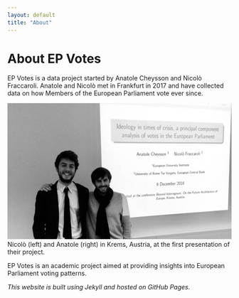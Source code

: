 ```yaml
---
layout: default
title: "About"
---
```


# About EP Votes

EP Votes is a data project started by Anatole Cheysson and Nicolò Fraccaroli. Anatole and Nicolò met in Frankfurt in 2017 and have collected data on how Members of the European Parliament vote ever since.

![EP Votes Founders](nicanatole.jpg)
Nicolò (left) and Anatole (right) in Krems, Austria, at the first presentation of their project.

EP Votes is an academic project aimed at providing insights into European Parliament voting patterns.

_This website is built using Jekyll and hosted on GitHub Pages._
